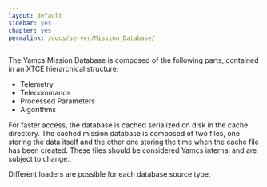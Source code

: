 ```yaml
---
layout: default
sidebar: yes
chapter: yes
permalink: /docs/server/Mission_Database/
---
```


The Yamcs Mission Database is composed of the following parts, contained in an XTCE hierarchical structure:

* Telemetry
* Telecommands
* Processed Parameters
* Algorithms

For faster access, the database is cached serialized on disk in the cache directory. The cached mission database is composed of two files, one storing the data itself and the other one storing the time when the cache file has been created. These files should be considered Yamcs internal and are subject to change.
 
Different loaders are possible for each database source type.
